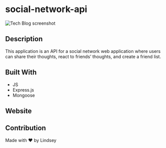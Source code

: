 # social-network-api
<img src="./assets/images/tech-blog.png" alt="Tech Blog screenshot">


## Description

This application is an API for a social network web application where users can share their thoughts, react to friends’ thoughts, and create a friend list. 



## Built With

* JS
* Express.js
* Mongoose


## Website


## Contribution
Made with ❤️ by Lindsey 